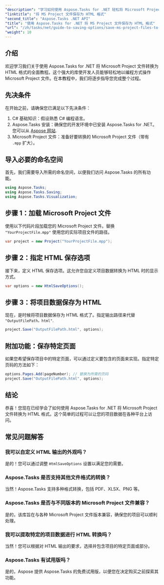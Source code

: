 ```yaml
---
"description": "学习如何使用 Aspose.Tasks for .NET 轻松将 Microsoft Project 文件 (.mpp) 转换为 HTML 格式。本教程提供分步说明，包括如何加载项目文件、自定义 HTML 输出以及保存特定页面。"
"linktitle": "将 MS Project 文件保存为 HTML 格式"
"second_title": "Aspose.Tasks .NET API"
"title": "使用 Aspose.Tasks for .NET 将 MS Project 文件保存为 HTML 格式"
"url": "/zh/tasks/net/guide-to-saving-options/save-ms-project-files-to-html-format/"
"weight": 10
---
```


## 介绍

欢迎学习我们关于使用 Aspose.Tasks for .NET 将 Microsoft Project 文件转换为 HTML 格式的全面教程。这个强大的库使开发人员能够轻松地以编程方式操作 Microsoft Project 文件。在本教程中，我们将逐步指导您完成整个过程。

## 先决条件

在开始之前，请确保您已满足以下先决条件：

1. C# 基础知识：假设熟悉 C# 编程语言。
2. Aspose.Tasks 安装：确保您的开发环境中已安装 Aspose.Tasks for .NET。您可以从 [Aspose 网站](https://www。aspose.com).
3. Microsoft Project 文件：准备好要转换的 Microsoft Project 文件（带有 `.mpp` 扩大）。

## 导入必要的命名空间

首先，我们需要导入所需的命名空间，以便我们访问 Aspose.Tasks 的所有功能。

```csharp
using Aspose.Tasks;
using Aspose.Tasks.Saving;
using Aspose.Tasks.Visualization;
```

## 步骤 1：加载 Microsoft Project 文件

使用以下代码片段加载您的 Microsoft Project 文件。替换 `"YourProjectFile.mpp"` 使用您的实际项目文件的路径。

```csharp
var project = new Project("YourProjectFile.mpp");
```

## 步骤 2：指定 HTML 保存选项

接下来，定义 HTML 保存选项。这允许您自定义项目数据转换为 HTML 时的显示方式。

```csharp
var options = new HtmlSaveOptions();
```

## 步骤 3：将项目数据保存为 HTML

现在，是时候将项目数据保存为 HTML 格式了。指定输出路径来代替 `"OutputFilePath。html"`.

```csharp
project.Save("OutputFilePath.html", options);
```

## 附加功能：保存特定页面

如果您希望保存项目中的特定页面，可以通过定义要包含的页面来实现。指定特定页码的方法如下：

```csharp
options.Pages.Add(pageNumber); // 替换为所需的页码
project.Save("OutputFilePath.html", options);
```

## 结论

恭喜！您现在已经学会了如何使用 Aspose.Tasks for .NET 将 Microsoft Project 文件转换为 HTML 格式。这个简单的过程可以让您的项目数据在各种平台上访问。

## 常见问题解答

### 我可以自定义 HTML 输出的外观吗？
是的！您可以通过调整 `HtmlSaveOptions` 设置以满足您的需要。

### Aspose.Tasks 是否支持其他文件格式的转换？
当然！Aspose.Tasks 支持多种格式转换，包括 PDF、XLSX、PNG 等。

### Aspose.Tasks 是否与不同版本的 Microsoft Project 文件兼容？
是的，该库旨在与各种 Microsoft Project 文件版本兼容，确保您的项目可以顺利处理。

### 我可以提取特定的项目数据进行 HTML 转换吗？
当然！您可以根据对 HTML 输出的要求，选择并包含项目的特定页面或部分。

### Aspose.Tasks 有试用版吗？
是的，Aspose 提供 Aspose.Tasks 的免费试用版，以便您在决定购买之前探索其功能。